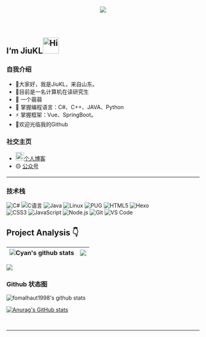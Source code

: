 <!-- 动态打字效果 -->

<h1 align="center">
  <a href="www.blog.misdazzlign.fun">
    <img src="https://readme-typing-svg.herokuapp.com/?lines=Hello%2C%20World!;这里是JiuKL的主页!&center=true&size=27">
  </a>
</h1>
<br>


## I‘m JiuKL<img src="https://emojis.slackmojis.com/emojis/images/1588866973/8934/hellokittydance.gif?1588866973" alt="Hi" width="42" /> 


### 自我介绍

- :raised_hands:大家好，我是JiuKL，来自山东。
- :dart:目前是一名计算机在读研究生
- 🔭 一个蒻蒻
- 🤔 掌握编程语言：C#、C++、JAVA、Python
- ⚡ 掌握框架：Vue、SpringBoot。
- 🍧欢迎光临我的Github 


### 社交主页



- <a href="https://www.cnblogs.com/99kk"><img height="22" width="22" src="https://www.fomal.cc/favicon.ico">个人博客</a>
- 🟡 [公众号](https://github.com/JiuKL/JiuKL/blob/master/images/wx.jpg)


---


### 技术栈
![C#](https://img.shields.io/badge/-C%20Sharp-%23239120?style=flat&logo=C%20Sharp)
![C语言](https://img.shields.io/badge/-C%E8%AF%AD%E8%A8%80-%2313c9ae?style=flat&logo=C&logoColor=ffffff)
![Java](https://img.shields.io/badge/-Java-%23972fcd?style=flat&logo=OPENJDK)
![Linux](https://img.shields.io/badge/-Linux-%23fcc624?style=flat&logo=Linux&logoColor=242424)
![PUG](https://img.shields.io/badge/-Pug-%23a86454?style=flat&logo=PUG&logoColor=ffffff)
![HTML5](https://img.shields.io/badge/-HTML5-%23E34C26?style=flat&logo=html5&logoColor=ffffff)
![Hexo](https://img.shields.io/badge/-Hexo-%230e83cd?style=flat&logo=Hexo&logoColor=ffffff)\
![CSS3](https://img.shields.io/badge/-CSS3-%23197CBE?style=flat&logo=css3)
![JavaScript](https://img.shields.io/badge/-JavaScript-%23F7DF1C?style=flat&logo=javascript&logoColor=000000&labelColor=%23ECD83E&color=%23ECD83E)
![Node.js](https://img.shields.io/badge/-Node.js-%23579050?style=flat&logo=node.js&logoColor=ffffff)
![Git](https://img.shields.io/badge/-Git-%23ED5A47?style=flat&logo=git&logoColor=%23ffffff)
![VS Code](https://img.shields.io/badge/-VSCode-%230066B8?style=flat&logo=visual-studio-code)

## Project Analysis :point_down:

| <img align="center" src="https://github-readme-stats.vercel.app/api?username=JiuKL&show_icons=true&include_all_commits=true&theme=buefy&hide_border=true" alt="Cyan's github stats" /> | <div align="center"> <img src="https://github-readme-stats.vercel.app/api/top-langs/?username=JiuKL&hide_title=true&hide_border=true&layout=compact&langs_count=6&text_color=000&icon_color=fff&bg_color=0,52fa5a,4dfcff,c64dff&theme=graywhite" /> </div> |
| ------------------------------------------------------------ | ------------------------------------------------------------ |

![](https://github-profile-trophy.vercel.app/?username=JiuKL&theme=flat&column=7&margin-w=10)

### Github 状态图

![fomalhaut1998's github stats](https://github-readme-stats.vercel.app/api?username=JiuKL&show_icons=true&theme=tokyonight)

[![Anurag's GitHub stats](https://github-readme-stats.vercel.app/api?username=JiuKL)](https://github.com/anuraghazra/github-readme-stats)

<br>

---

<br>


